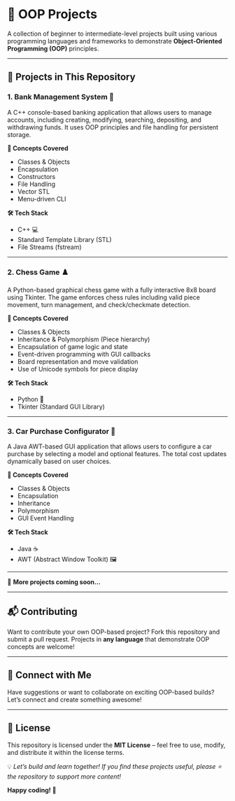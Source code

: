 # 🚀 OOP Projects

A collection of beginner to intermediate-level projects built using various programming languages and frameworks to demonstrate **Object-Oriented Programming (OOP)** principles.

---

## 📌 Projects in This Repository


### 1. **Bank Management System 🏦**  
A C++ console-based banking application that allows users to manage accounts, including creating, modifying, searching, depositing, and withdrawing funds. It uses OOP principles and file handling for persistent storage.

**🧠 Concepts Covered**  
- Classes & Objects  
- Encapsulation  
- Constructors  
- File Handling  
- Vector STL  
- Menu-driven CLI

**🛠 Tech Stack**  
- C++ 💻  
- Standard Template Library (STL)  
- File Streams (fstream)

---

### 2. **Chess Game ♟️**  
A Python-based graphical chess game with a fully interactive 8x8 board using Tkinter. The game enforces chess rules including valid piece movement, turn management, and check/checkmate detection.

**🧠 Concepts Covered**  
- Classes & Objects  
- Inheritance & Polymorphism (Piece hierarchy)  
- Encapsulation of game logic and state  
- Event-driven programming with GUI callbacks  
- Board representation and move validation  
- Use of Unicode symbols for piece display  

**🛠 Tech Stack**  
- Python 🐍  
- Tkinter (Standard GUI Library)  

---

### 3. **Car Purchase Configurator 🚗**  
A Java AWT-based GUI application that allows users to configure a car purchase by selecting a model and optional features. The total cost updates dynamically based on user choices.

**🧠 Concepts Covered**  
- Classes & Objects  
- Encapsulation  
- Inheritance  
- Polymorphism  
- GUI Event Handling  

**🛠 Tech Stack**  
- Java ☕  
- AWT (Abstract Window Toolkit) 🖼️

---

🔹 **More projects coming soon...**

---

## 📬 Contributing

Want to contribute your own OOP-based project? Fork this repository and submit a pull request. Projects in **any language** that demonstrate OOP concepts are welcome!

---

## 📢 Connect with Me

Have suggestions or want to collaborate on exciting OOP-based builds? Let’s connect and create something awesome!

---

## 📜 License

This repository is licensed under the **MIT License** – feel free to use, modify, and distribute it within the license terms.

💡 *Let’s build and learn together! If you find these projects useful, please ⭐ the repository to support more content!*  

**Happy coding! 🚀**
